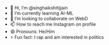 - 👋 Hi, I’m @singhaikshitijjain
- 🌱 I’m currently learning AI-ML
- 💞️ I’m looking to collaborate on WebD
- 📫 How to reach me Instagram on profile
- 😄 Pronouns: He/Him
- ⚡ Fun fact: I rap and am interested in politics

<!---
singhaikshitijjain/singhaikshitijjain is a ✨ special ✨ repository because its `README.md` (this file) appears on your GitHub profile.
You can click the Preview link to take a look at your changes.
--->
